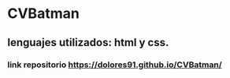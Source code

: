 # CVBatman
## lenguajes utilizados: html y css.

### link repositorio https://dolores91.github.io/CVBatman/
